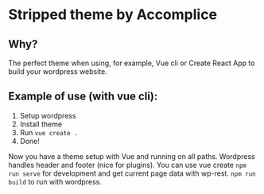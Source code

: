 # Stripped theme by Accomplice
## Why?
The perfect theme when using, for example, Vue cli or Create React App to build your wordpress website. 

## Example of use (with vue cli):

1. Setup wordpress
2. Install theme
3. Run `vue create .`
4. Done!

Now you have a theme setup with Vue and running on all paths. Wordpress handles header and footer (nice for plugins). 
You can use vue create `npm run serve` for development and get current page data with wp-rest. `npm run build` to run with wordpress.
